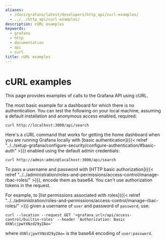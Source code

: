 ```yaml
---
aliases:
  - /docs/grafana/latest/developers/http_api/curl-examples/
  - ../../http_api/curl-examples/
description: cURL examples
keywords:
  - grafana
  - http
  - documentation
  - api
  - curl
title: cURL examples
---
```


# cURL examples

This page provides examples of calls to the Grafana API using cURL.

The most basic example for a dashboard for which there is no authentication. You can test the following on your local machine, assuming a default installation and anonymous access enabled, required:

```
curl http://localhost:3000/api/search
```

Here's a cURL command that works for getting the home dashboard when you are running Grafana locally with [basic authentication]({{< relref "../../setup-grafana/configure-security/configure-authentication/#basic-auth" >}}) enabled using the default admin credentials:

```
curl http://admin:admin@localhost:3000/api/search
```

To pass a username and password with [HTTP basic authorization]({{< relref "../../administration/roles-and-permissions/access-control/manage-rbac-roles/" >}}), encode them as base64.
You can't use authorization tokens in the request.

For example, to [list permissions associated with roles]({{< relref "../../administration/roles-and-permissions/access-control/manage-rbac-roles/" >}}) given a username of `user` and password of `password`, use:

```
curl --location --request GET '<grafana_url>/api/access-control/builtin-roles' --header 'Authorization: Basic dXNlcjpwYXNzd29yZAo='
```

where `dXNlcjpwYXNzd29yZAo=` is the base64 encoding of `user:password`.
